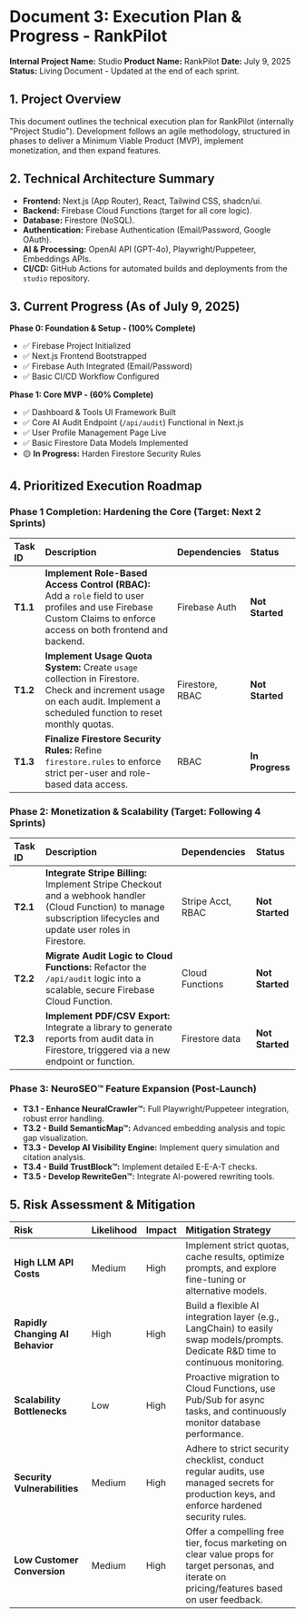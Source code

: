 # Document 3: Execution Plan & Progress - RankPilot

**Internal Project Name:** Studio
**Product Name:** RankPilot
**Date:** July 9, 2025
**Status:** Living Document - Updated at the end of each sprint.

## 1. Project Overview

This document outlines the technical execution plan for RankPilot (internally "Project Studio"). Development follows an agile methodology, structured in phases to deliver a Minimum Viable Product (MVP), implement monetization, and then expand features.

## 2. Technical Architecture Summary

*   **Frontend:** Next.js (App Router), React, Tailwind CSS, shadcn/ui.
*   **Backend:** Firebase Cloud Functions (target for all core logic).
*   **Database:** Firestore (NoSQL).
*   **Authentication:** Firebase Authentication (Email/Password, Google OAuth).
*   **AI & Processing:** OpenAI API (GPT-4o), Playwright/Puppeteer, Embeddings APIs.
*   **CI/CD:** GitHub Actions for automated builds and deployments from the `studio` repository.

## 3. Current Progress (As of July 9, 2025)

**Phase 0: Foundation & Setup - (100% Complete)**
*   ✅ Firebase Project Initialized
*   ✅ Next.js Frontend Bootstrapped
*   ✅ Firebase Auth Integrated (Email/Password)
*   ✅ Basic CI/CD Workflow Configured

**Phase 1: Core MVP - (60% Complete)**
*   ✅ Dashboard & Tools UI Framework Built
*   ✅ Core AI Audit Endpoint (`/api/audit`) Functional in Next.js
*   ✅ User Profile Management Page Live
*   ✅ Basic Firestore Data Models Implemented
*   🟡 **In Progress:** Harden Firestore Security Rules

## 4. Prioritized Execution Roadmap

### Phase 1 Completion: Hardening the Core (Target: Next 2 Sprints)

| Task ID | Description | Dependencies | Status |
| :--- | :--- | :--- | :--- |
| **T1.1** | **Implement Role-Based Access Control (RBAC):** Add a `role` field to user profiles and use Firebase Custom Claims to enforce access on both frontend and backend. | Firebase Auth | **Not Started** |
| **T1.2** | **Implement Usage Quota System:** Create `usage` collection in Firestore. Check and increment usage on each audit. Implement a scheduled function to reset monthly quotas. | Firestore, RBAC | **Not Started** |
| **T1.3** | **Finalize Firestore Security Rules:** Refine `firestore.rules` to enforce strict per-user and role-based data access. | RBAC | **In Progress** |

### Phase 2: Monetization & Scalability (Target: Following 4 Sprints)

| Task ID | Description | Dependencies | Status |
| :--- | :--- | :--- | :--- |
| **T2.1** | **Integrate Stripe Billing:** Implement Stripe Checkout and a webhook handler (Cloud Function) to manage subscription lifecycles and update user roles in Firestore. | Stripe Acct, RBAC | **Not Started** |
| **T2.2** | **Migrate Audit Logic to Cloud Functions:** Refactor the `/api/audit` logic into a scalable, secure Firebase Cloud Function. | Cloud Functions | **Not Started** |
| **T2.3** | **Implement PDF/CSV Export:** Integrate a library to generate reports from audit data in Firestore, triggered via a new endpoint or function. | Firestore data | **Not Started** |

### Phase 3: NeuroSEO™ Feature Expansion (Post-Launch)

*   **T3.1 - Enhance NeuralCrawler™:** Full Playwright/Puppeteer integration, robust error handling.
*   **T3.2 - Build SemanticMap™:** Advanced embedding analysis and topic gap visualization.
*   **T3.3 - Develop AI Visibility Engine:** Implement query simulation and citation analysis.
*   **T3.4 - Build TrustBlock™:** Implement detailed E-E-A-T checks.
*   **T3.5 - Develop RewriteGen™:** Integrate AI-powered rewriting tools.

## 5. Risk Assessment & Mitigation

| Risk | Likelihood | Impact | Mitigation Strategy |
| :--- | :--- | :--- | :--- |
| **High LLM API Costs** | Medium | High | Implement strict quotas, cache results, optimize prompts, and explore fine-tuning or alternative models. |
| **Rapidly Changing AI Behavior** | High | High | Build a flexible AI integration layer (e.g., LangChain) to easily swap models/prompts. Dedicate R&D time to continuous monitoring. |
| **Scalability Bottlenecks** | Low | High | Proactive migration to Cloud Functions, use Pub/Sub for async tasks, and continuously monitor database performance. |
| **Security Vulnerabilities** | Medium | High | Adhere to strict security checklist, conduct regular audits, use managed secrets for production keys, and enforce hardened security rules. |
| **Low Customer Conversion** | Medium | High | Offer a compelling free tier, focus marketing on clear value props for target personas, and iterate on pricing/features based on user feedback. |